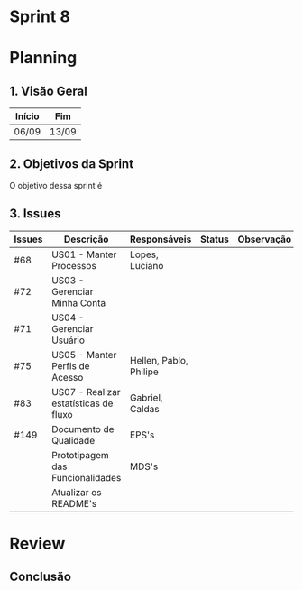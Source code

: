# Sprint 8

# Planning

## 1. Visão Geral

| Início | Fim   |
| ------ | ----- |
| 06/09  | 13/09 |

## 2. Objetivos da Sprint

O objetivo dessa sprint é

## 3. Issues

| Issues | Descrição                             | Responsáveis           | Status | Observação |
| ------ | ------------------------------------- | ---------------------- | ------ | ---------- |
| #68    | US01 - Manter Processos               | Lopes, Luciano         |        |            |
| #72    | US03 - Gerenciar Minha Conta          |                        |        |            |
| #71    | US04 - Gerenciar Usuário              |                        |        |            |
| #75    | US05 - Manter Perfis de Acesso        | Hellen, Pablo, Philipe |        |            |
| #83    | US07 - Realizar estatísticas de fluxo | Gabriel, Caldas        |        |            |
| #149   | Documento de Qualidade                | EPS's                  |        |            |
|        | Prototipagem das Funcionalidades      | MDS's                  |        |            |
|        | Atualizar os README's                 |                        |        |            |

# Review

## Conclusão
